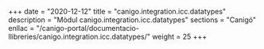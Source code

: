 +++
date        = "2020-12-12"
title       = "canigo.integration.icc.datatypes"
description = "Mòdul canigo.integration.icc.datatypes"
sections    = "Canigó"
enllac		= "/canigo-portal/documentacio-llibreries/canigo.integration.icc.datatypes/"
weight		= 25
+++
